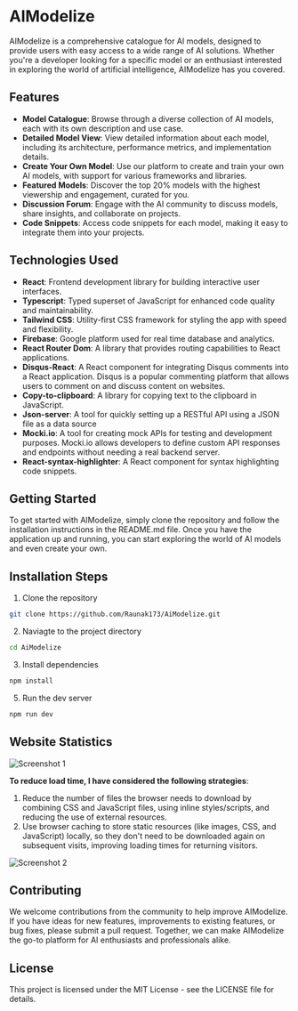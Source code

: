 # AIModelize

AIModelize is a comprehensive catalogue for AI models, designed to provide users with easy access to a wide range of AI solutions. Whether you're a developer looking for a specific model or an enthusiast interested in exploring the world of artificial intelligence, AIModelize has you covered.

## Features

- **Model Catalogue**: Browse through a diverse collection of AI models, each with its own description and use case.
- **Detailed Model View**: View detailed information about each model, including its architecture, performance metrics, and implementation details.
- **Create Your Own Model**: Use our platform to create and train your own AI models, with support for various frameworks and libraries.
- **Featured Models**: Discover the top 20% models with the highest viewership and engagement, curated for you.
- **Discussion Forum**: Engage with the AI community to discuss models, share insights, and collaborate on projects.
- **Code Snippets**: Access code snippets for each model, making it easy to integrate them into your projects.

## Technologies Used

- **React**: Frontend development library for building interactive user interfaces.
- **Typescript**: Typed superset of JavaScript for enhanced code quality and maintainability.
- **Tailwind CSS**: Utility-first CSS framework for styling the app with speed and flexibility.
- **Firebase**: Google platform used for real time database and analytics.
- **React Router Dom**: A library that provides routing capabilities to React applications.
- **Disqus-React**: A React component for integrating Disqus comments into a React application. Disqus is a popular commenting platform that allows users to comment on and discuss content on websites.
- **Copy-to-clipboard**: A library for copying text to the clipboard in JavaScript. 
- **Json-server**: A tool for quickly setting up a RESTful API using a JSON file as a data source
- **Mocki.io**: A tool for creating mock APIs for testing and development purposes. Mocki.io allows developers to define custom API responses and endpoints without needing a real backend server.
- **React-syntax-highlighter**: A React component for syntax highlighting code snippets.

## Getting Started

To get started with AIModelize, simply clone the repository and follow the installation instructions in the README.md file. Once you have the application up and running, you can start exploring the world of AI models and even create your own.

## Installation Steps

1. Clone the repository
```sh
git clone https://github.com/Raunak173/AiModelize.git
```
2. Naviagte to the project directory
```sh
cd AiModelize
```
3. Install dependencies
```sh
npm install
```
5. Run the dev server
```sh
npm run dev
```
## Website Statistics

![Screenshot 1]()

**To reduce load time, I have considered the following strategies**:

1. Reduce the number of files the browser needs to download by combining CSS and JavaScript files, using inline styles/scripts, and reducing the use of external resources.
2. Use browser caching to store static resources (like images, CSS, and JavaScript) locally, so they don't need to be downloaded again on subsequent visits, improving loading times for returning visitors.

![Screenshot 2]()

## Contributing

We welcome contributions from the community to help improve AIModelize. If you have ideas for new features, improvements to existing features, or bug fixes, please submit a pull request. Together, we can make AIModelize the go-to platform for AI enthusiasts and professionals alike.

## License

This project is licensed under the MIT License - see the LICENSE file for details.
